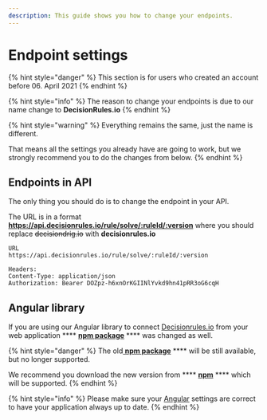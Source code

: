 ```yaml
---
description: This guide shows you how to change your endpoints.
---
```


# Endpoint settings

{% hint style="danger" %}
This section is for users who created an account before 06. April 2021
{% endhint %}

{% hint style="info" %}
The reason to change your endpoints is due to our name change to **DecisionRules.io**
{% endhint %}

{% hint style="warning" %}
Everything remains the same, just the name is different.

That means all the settings you already have are going to work, but we strongly recommend you to do the changes from below.
{% endhint %}

## Endpoints in API

The only thing you should do is to change the endpoint in your API.

The URL is in a format **https://api.decisionrules.io/rule/solve/:ruleId/:version** where you should replace ~~decisiondrig.io~~ with **decisionrules.io**

```http
URL
https://api.decisionrules.io/rule/solve/:ruleId/:version

Headers:
Content-Type: application/json
Authorization: Bearer DOZpz-h6xnOrKGIINlYvkd9hn41pRR3oG6cqH
```

## Angular library

If you are using our Angular library to connect [Decisionrules.io](https://decisionrules.io) from your web application **** [**npm package**](https://www.npmjs.com/package/@decisionrules/ng-decisionrules) **** was changed as well. &#x20;

{% hint style="danger" %}
The old[ **npm package**](https://www.npmjs.com/package/@decisiongrid/ng-decisiongrid) **** will be still available, but no longer supported.

We recommend you download the new version from **** [**npm**](https://www.npmjs.com/package/@decisionrules/ng-decisionrules) **** which will be supported.
{% endhint %}

{% hint style="info" %}
Please make sure your [Angular](../language-support/languages-frameworks/angular.md) settings are correct to have your application always up to date.
{% endhint %}
